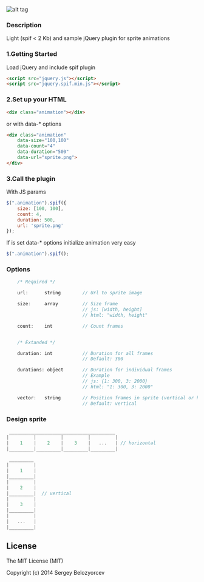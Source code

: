 ![alt tag](https://raw.github.com/belozyorcev/jquery.spif/master/img/spif-logo-light-434x300.png)
### Description
Light (spif < 2 Kb) and sample jQuery plugin for sprite animations

### 1.Getting Started
Load jQuery and include spif plugin

```html
<script src="jquery.js"></script>
<script src="jquery.spif.min.js"></script>
```
### 2.Set up your HTML

```html
<div class="animation"></div>
```
or with data-* options

```html
<div class="animation"
    data-size="100,100"
    data-count="4"
    data-duration="500"
    data-url="sprite.png">
</div>
```
### 3.Call the plugin
With JS params
```js
$(".animation").spif({
    size: [100, 100],
    count: 4,
    duration: 500,
    url: 'sprite.png'
});
```
If is set data-* options initialize animation very easy
```js
$(".animation").spif();
```
### Options
```js
    /* Required */

    url:      string        // Url to sprite image

    size:     array         // Size frame
                            // js: [width, height]
                            // html: "width, height"

    count:    int           // Count frames


    /* Extanded */

    duration: int           // Duration for all frames
                            // Default: 300

    durations: object       // Duration for individual frames
                            // Example
                            // js: {1: 300, 3: 2000}
                            // html: "1: 300, 3: 2000"

    vector:   string        // Position frames in sprite (vertical or horizontal)
                            // Default: vertical
```

### Design sprite
```js
 _______________________________________
|         |         |         |         |
|    1    |    2    |    3    |   ...   | // horizontal
|_________|_________|_________|_________|

 _________
|         |
|    1    |
|_________|
|         |
|    2    |
|_________|  // vertical
|         |
|    3    |
|_________|
|         |
|   ...   |
|_________|
```
License
------------
The MIT License (MIT)

Copyright (c) 2014 Sergey Belozyorcev
